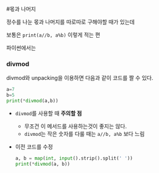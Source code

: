 #몫과 나머지

정수를 나눈 몫과 나머지를 따로따로 구해야할 때가 있는데

보통은 `print(a//b, a%b)`  이렇게 적는 편

파이썬에서는

### divmod

divmod와 unpacking을 이용하면 다음과 같이 코드를 짤 수 있다.

```python
a=7
b=5
print(*divmod(a,b))
```

- `divmod`를 사용할 때 **주의할 점**
    - 무조건 이 메서드를 사용하는것이 좋지는 않다.
    - `divmod`는 작은 숫자를 다룰 때는 `a//b, a%b` 보다 느림
- 이전 코드를 수정

    ```python
    a, b = map(int, input().strip().split(' '))
    print(*divmod(a, b))
    ```